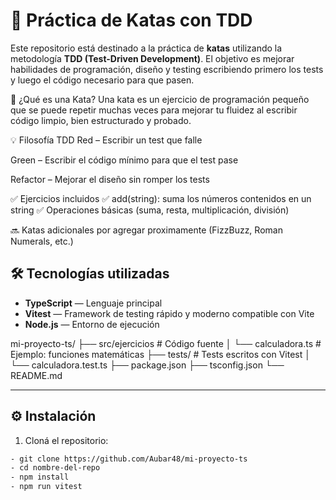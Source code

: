 # 🧪 Práctica de Katas con TDD

Este repositorio está destinado a la práctica de **katas** utilizando la metodología **TDD (Test-Driven Development)**. El objetivo es mejorar habilidades de programación, diseño y testing escribiendo primero los tests y luego el código necesario para que pasen.

🧩 ¿Qué es una Kata?
Una kata es un ejercicio de programación pequeño que se puede repetir muchas veces para mejorar tu fluidez al escribir código limpio, bien estructurado y probado.

💡 Filosofía TDD
Red – Escribir un test que falle

Green – Escribir el código mínimo para que el test pase

Refactor – Mejorar el diseño sin romper los tests

✅ Ejercicios incluidos
✅ add(string): suma los números contenidos en un string
✅ Operaciones básicas (suma, resta, multiplicación, división)

🔜 Katas adicionales por agregar proximamente (FizzBuzz, Roman Numerals, etc.)

## 🛠️ Tecnologías utilizadas

- **TypeScript** — Lenguaje principal
- **Vitest** — Framework de testing rápido y moderno compatible con Vite
- **Node.js** — Entorno de ejecución

mi-proyecto-ts/
├── src/ejercicios      # Código fuente
│   └── calculadora.ts  # Ejemplo: funciones matemáticas
├── tests/              # Tests escritos con Vitest
│   └── calculadora.test.ts
├── package.json
├── tsconfig.json
└── README.md


---

## ⚙️ Instalación

1. Cloná el repositorio:

```bash
- git clone https://github.com/Aubar48/mi-proyecto-ts
- cd nombre-del-repo
- npm install
- npm run vitest



